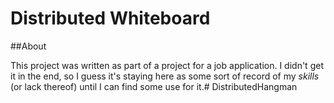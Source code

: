 # Distributed Whiteboard

##About

This project was written as part of a project for a job application. I didn't get it in the end, so I guess it's staying here as some sort of record of my _skills_ (or lack thereof) until I can find some use for it.# DistributedHangman
